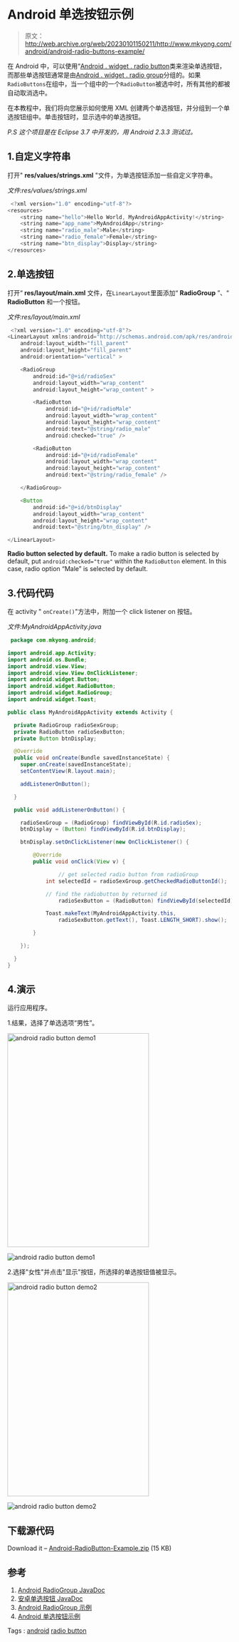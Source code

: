 # Android 单选按钮示例

> 原文：<http://web.archive.org/web/20230101150211/http://www.mkyong.com/android/android-radio-buttons-example/>

在 Android 中，可以使用“[Android . widget . radio button](http://web.archive.org/web/20200615071623/http://developer.android.com/reference/android/widget/RadioButton.html)类来渲染单选按钮，而那些单选按钮通常是由[Android . widget . radio group](http://web.archive.org/web/20200615071623/http://developer.android.com/reference/android/widget/RadioGroup.html)分组的。如果`RadioButtons`在组中，当一个组中的一个`RadioButton`被选中时，所有其他的都被自动取消选中。

在本教程中，我们将向您展示如何使用 XML 创建两个单选按钮，并分组到一个单选按钮组中。单击按钮时，显示选中的单选按钮。

*P.S 这个项目是在 Eclipse 3.7 中开发的，用 Android 2.3.3 测试过。*

## 1.自定义字符串

打开" **res/values/strings.xml** "文件，为单选按钮添加一些自定义字符串。

*文件:res/values/strings.xml*

```java
 <?xml version="1.0" encoding="utf-8"?>
<resources>
    <string name="hello">Hello World, MyAndroidAppActivity!</string>
    <string name="app_name">MyAndroidApp</string>
    <string name="radio_male">Male</string>
    <string name="radio_female">Female</string>
    <string name="btn_display">Display</string>
</resources> 
```

## 2.单选按钮

打开“ **res/layout/main.xml** 文件，在`LinearLayout`里面添加“ **RadioGroup** ”、“ **RadioButton** 和一个按钮。

*文件:res/layout/main.xml*

```java
 <?xml version="1.0" encoding="utf-8"?>
<LinearLayout xmlns:android="http://schemas.android.com/apk/res/android"
    android:layout_width="fill_parent"
    android:layout_height="fill_parent"
    android:orientation="vertical" >

    <RadioGroup
        android:id="@+id/radioSex"
        android:layout_width="wrap_content"
        android:layout_height="wrap_content" >

        <RadioButton
            android:id="@+id/radioMale"
            android:layout_width="wrap_content"
            android:layout_height="wrap_content"
            android:text="@string/radio_male" 
            android:checked="true" />

        <RadioButton
            android:id="@+id/radioFemale"
            android:layout_width="wrap_content"
            android:layout_height="wrap_content"
            android:text="@string/radio_female" />

    </RadioGroup>

    <Button
        android:id="@+id/btnDisplay"
        android:layout_width="wrap_content"
        android:layout_height="wrap_content"
        android:text="@string/btn_display" />

</LinearLayout> 
```

**Radio button selected by default.**
To make a radio button is selected by default, put `android:checked="true"` within the `RadioButton` element. In this case, radio option “Male” is selected by default.

## 3.代码代码

在 activity " `onCreate()`"方法中，附加一个 click listener on 按钮。

*文件:MyAndroidAppActivity.java*

```java
 package com.mkyong.android;

import android.app.Activity;
import android.os.Bundle;
import android.view.View;
import android.view.View.OnClickListener;
import android.widget.Button;
import android.widget.RadioButton;
import android.widget.RadioGroup;
import android.widget.Toast;

public class MyAndroidAppActivity extends Activity {

  private RadioGroup radioSexGroup;
  private RadioButton radioSexButton;
  private Button btnDisplay;

  @Override
  public void onCreate(Bundle savedInstanceState) {
	super.onCreate(savedInstanceState);
	setContentView(R.layout.main);

	addListenerOnButton();

  }

  public void addListenerOnButton() {

	radioSexGroup = (RadioGroup) findViewById(R.id.radioSex);
	btnDisplay = (Button) findViewById(R.id.btnDisplay);

	btnDisplay.setOnClickListener(new OnClickListener() {

		@Override
		public void onClick(View v) {

		        // get selected radio button from radioGroup
			int selectedId = radioSexGroup.getCheckedRadioButtonId();

			// find the radiobutton by returned id
		        radioSexButton = (RadioButton) findViewById(selectedId);

			Toast.makeText(MyAndroidAppActivity.this,
				radioSexButton.getText(), Toast.LENGTH_SHORT).show();

		}

	});

  }
} 
```

## 4.演示

运行应用程序。

1.结果，选择了单选选项“男性”。

<noscript><img src="img/358b2bdef6bead739209328cbb0f395a.png" alt="android radio button demo1" title="android-radio-demo1" width="318" height="480" data-original-src="http://web.archive.org/web/20200615071623im_/http://www.mkyong.com/wp-content/uploads/2011/11/android-radio-demo1.png"/></noscript>

![android radio button demo1](img/44df68e5d7235ae081d285218f53c7d5.png "android-radio-demo1")

2.选择"女性"并点击"显示"按钮，所选择的单选按钮值被显示。

<noscript><img src="img/1273cc35381d6a76dbfff379f65fe0d6.png" alt="android radio button demo2" title="android-radio-demo2" width="318" height="480" data-original-src="http://web.archive.org/web/20200615071623im_/http://www.mkyong.com/wp-content/uploads/2011/11/android-radio-demo2.png"/></noscript>

![android radio button demo2](img/044b477d69f9ef53481f1b1cc5aa8678.png "android-radio-demo2")

## 下载源代码

Download it – [Android-RadioButton-Example.zip](http://web.archive.org/web/20200615071623/http://www.mkyong.com/wp-content/uploads/2011/11/Android-RadioButton-Example.zip) (15 KB)

## 参考

1.  [Android RadioGroup JavaDoc](http://web.archive.org/web/20200615071623/http://developer.android.com/reference/android/widget/RadioGroup.html)
2.  [安卓单选按钮 JavaDoc](http://web.archive.org/web/20200615071623/http://developer.android.com/reference/android/widget/RadioButton.html)
3.  [Android RadioGroup 示例](http://web.archive.org/web/20200615071623/http://developer.android.com/resources/samples/ApiDemos/src/com/example/android/apis/view/RadioGroup1.html)
4.  [Android 单选按钮示例](http://web.archive.org/web/20200615071623/http://developer.android.com/resources/tutorials/views/hello-formstuff.html#RadioButtons)

Tags : [android](http://web.archive.org/web/20200615071623/https://mkyong.com/tag/android/) [radio button](http://web.archive.org/web/20200615071623/https://mkyong.com/tag/radio-button/)<input type="hidden" id="mkyong-current-postId" value="10213">